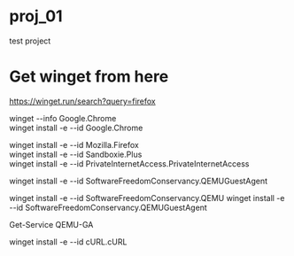 # proj_01
test project

# Get winget from here   
https://winget.run/search?query=firefox   

winget --info Google.Chrome  
winget install -e --id Google.Chrome  

winget install -e --id Mozilla.Firefox  
winget install -e --id Sandboxie.Plus  
winget install -e --id PrivateInternetAccess.PrivateInternetAccess  

winget install -e --id SoftwareFreedomConservancy.QEMUGuestAgent  


winget install -e --id SoftwareFreedomConservancy.QEMU
winget install -e --id SoftwareFreedomConservancy.QEMUGuestAgent

Get-Service QEMU-GA


winget install -e --id cURL.cURL


